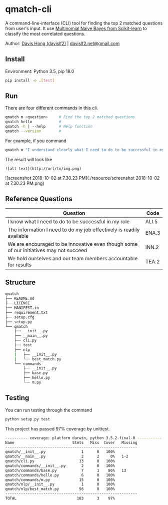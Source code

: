 # qmatch-cli 

A command-line-interface (CLI) tool for finding the top 2 matched questions from user's input. It use [Multinomial Naive Bayes from Scikit-learn](http://scikit-learn.org/stable/modules/generated/sklearn.naive_bayes.MultinomialNB.html) to classify the most correlated questions.

Author: [Davis Hong (davislf2)](https://github.com/davislf2) | davislf2.net@gmail.com



## Install

Environment: Python 3.5, pip 18.0

```sh
pip install -e .[test]
```



## Run

There are four different commands in this cli.

```sh
qmatch m <question> 	# Find the top 2 matched questions
qmatch hello			# 
qmatch -h | --help		# Help function
qmatch --version		# 
```

For example, if you command

```sh
qmatch m "I understand clearly what I need to do to be successful in my current role"
```

The result will look like

```
![alt text](http://url/to/img.png)
```

![screenshot 2018-10-02 at 7.30.23 PM](./resource/screenshot 2018-10-02 at 7.30.23 PM.png)





## Reference Questions

| Question                                                     | Code  |
| ------------------------------------------------------------ | ----- |
| I know what I need to do to be successful in my role         | ALI.5 |
| The information I need to do my job effectively is readily available | ENA.3 |
| We are encouraged to be innovative even though some of our initiatives may not succeed | INN.2 |
| We hold ourselves and our team members accountable for results | TEA.2 |



## Structure

```sh
qmatch
├── README.md
├── LICENCE
├── MANIFEST.in
├── requirement.txt
├── setup.cfg
├── setup.py
└── qmatch
    ├── __init__.py
    ├── __main__.py
    ├── cli.py
    ├── test
    ├── nlp
    |	├── __init__.py
    |	└── best_match.py
    └── commands
        ├── __init__.py
        ├── base.py
        ├── hello.py
        └── m.py
```



## Testing

You can run testing through the command

```sh
python setup.py test
```



This project has passed 97% coverage by unittest.

```sh
---------- coverage: platform darwin, python 3.5.2-final-0 -----------
Name                          Stmts   Miss  Cover   Missing
-----------------------------------------------------------
qmatch/__init__.py                1      0   100%
qmatch/__main__.py                2      2     0%   1-2
qmatch/cli.py                    13      0   100%
qmatch/commands/__init__.py       2      0   100%
qmatch/commands/base.py           7      1    86%   13
qmatch/commands/hello.py          6      0   100%
qmatch/commands/m.py             15      0   100%
qmatch/nlp/__init__.py            1      0   100%
qmatch/nlp/best_match.py         56      0   100%
-----------------------------------------------------------
TOTAL                           103      3    97%
```

